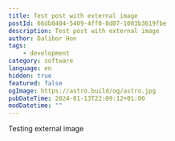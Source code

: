 ```yaml
---
title: Test post with external image
postId: 66db8404-5409-4ff0-8d07-1003b3619fbe
description: Test post with external image
author: Dalibor Hon
tags:
    - development
category: software
language: en
hidden: true
featured: false
ogImage: https://astro.build/og/astro.jpg
pubDateTime: 2024-01-13T22:09:12+01:00
modDatetime: ""
---
```


Testing external image
